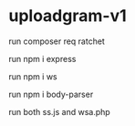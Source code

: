 # uploadgram-v1
run composer req ratchet

run npm i express

run npm i ws

run npm i body-parser

run both ss.js and wsa.php

